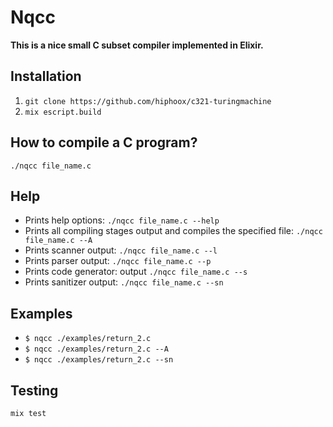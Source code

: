 # Nqcc

**This is a nice small C subset compiler implemented in Elixir.**

## Installation

1. `git clone https://github.com/hiphoox/c321-turingmachine`
2. `mix escript.build`

## How to compile a C program?

`./nqcc file_name.c`

## Help

- Prints help options: `./nqcc file_name.c --help`
- Prints all compiling stages output and compiles the specified file: `./nqcc file_name.c --A`
- Prints scanner output: `./nqcc file_name.c --l`
- Prints parser output: `./nqcc file_name.c --p`
- Prints code generator: output `./nqcc file_name.c --s`
- Prints sanitizer output: `./nqcc file_name.c --sn`

## Examples
- `$ nqcc ./examples/return_2.c`
- `$ nqcc ./examples/return_2.c --A`
- `$ nqcc ./examples/return_2.c --sn`

## Testing

`mix test`
